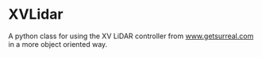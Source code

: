 # XVLidar
A python class for using the XV LiDAR controller from www.getsurreal.com in a more object oriented way.
